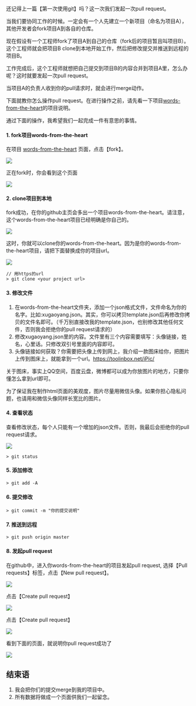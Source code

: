 还记得上一篇【第一次使用git】吗？这一次我们发起一次pull request。

当我们要协同工作的时候。一定会有一个人先建立一个新项目（命名为项目A），其他开发者会fork项目A到各自的仓库。

现在假设有一个工程师fork了项目A到自己的仓库（fork后的项目暂且叫项目B）。这个工程师就会把项目B clone到本地开始工作，然后把修改提交并推送到远程的项目B。

工作完成后，这个工程师就想把自己提交到项目B的内容合并到项目A里，怎么办呢？这时就要发起一次pull request。

当项目A的负责人收到你的pull请求时，就会进行merge动作。

下面就教你怎么操作pull request。在进行操作之前，请先看一下项目[words-from-the-heart](https://github.com/xugy0926/words-from-the-heart)的项目说明。 

通过下面的操作，我希望我们一起完成一件有意思的事情。

#### 1. fork项目words-from-the-heart

在项目 [words-from-the-heart](https://github.com/xugy0926/words-from-the-heart) 页面，点击【fork】。

![](https://raw.githubusercontent.com/wiki/xugy0926/getting-started-with-javascript/fork.png)

正在fork时，你会看到这个页面

![](https://raw.githubusercontent.com/wiki/xugy0926/getting-started-with-javascript/forking.png)

#### 2. clone项目到本地

fork成功，在你的github主页会多出一个项目words-from-the-heart。请注意，这个words-from-the-heart项目已经明确是你自己的。

![](https://raw.githubusercontent.com/wiki/xugy0926/getting-started-with-javascript/my-fork.png)

这时，你就可以clone你的words-from-the-heart。因为是你的words-from-the-heart项目，请把下面<your project url>替换成你的项目url。

![](https://raw.githubusercontent.com/wiki/xugy0926/getting-started-with-javascript/words-form-the-heart-url.png)

```
// 用https的url
> git clone <your project url>
```

#### 3. 修改文件

1. 在words-from-the-heart文件夹，添加一个json格式文件，文件命名为你的名字。比如:xugaoyang.json。其实，你可以拷贝template.json后再修改你拷贝的文件名即可。（千万别直接改我的template.json，也别修改其他任何文件，否则我会拒绝你的pull request请求的）
2. 修改xugaoyang.json里的内容。文件里有三个内容需要填写：头像链接，姓名，心里话。只修改双引号里面的内容即可。
3. 头像链接如何获取？你需要把头像上传到网上，我介绍一款图床给你，把图片上传到图床上，就能拿到一个url。https://toolinbox.net/iPic/

关于图床，事实上QQ空间，百度云盘，微博都可以成为你放图片的地方，只要你懂怎么拿到url即可。

为了保证我在制作html页面的美观度，图片尽量用微信头像。如果你担心隐私问题，也请用和微信头像同样长宽比的图片。

#### 4. 查看状态

查看修改状态，每个人只能有一个增加的json文件。否则，我最后会拒绝你的pull request请求。

![](https://raw.githubusercontent.com/wiki/xugy0926/getting-started-with-javascript/git-status.png)

```
> git status
```

#### 5. 添加修改

```
> git add -A
```

#### 6. 提交修改

```
> git commit -m "你的提交说明"
```
#### 7. 推送到远程

```
> git push origin master
``` 

#### 8. 发起pull request

在github中，进入你words-from-the-heart的项目发起pull request, 选择【Pull requests】标签，点击【New pull request】。

![](https://raw.githubusercontent.com/wiki/xugy0926/getting-started-with-javascript/my-fork.png)

点击【Create pull request】

![](https://raw.githubusercontent.com/wiki/xugy0926/getting-started-with-javascript/pull-request-2.png)

点击【Create pull request】

![](https://raw.githubusercontent.com/wiki/xugy0926/getting-started-with-javascript/pull-request-3.png)

看到下面的页面，就说明你pull request成功了

![](https://raw.githubusercontent.com/wiki/xugy0926/getting-started-with-javascript/pull-request-4.png)

## 结束语

1. 我会把你们的提交merge到我的项目中。
2. 所有数据将做成一个页面供我们一起留念。

